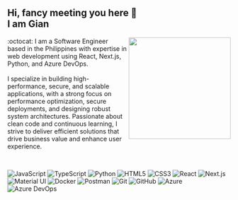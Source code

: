 ## Hi, fancy meeting you here 👋 <br /> I am Gian 

<img src="https://media3.giphy.com/media/v1.Y2lkPTc5MGI3NjExZ2RsdnR5bXFmODllOWo2ZWV0cHJ1dnAwamNjcG5rMTFjdTU3MGd1ZiZlcD12MV9pbnRlcm5hbF9naWZfYnlfaWQmY3Q9Zw/qgQUggAC3Pfv687qPC/giphy.gif"  width="230"  align='right'  />

<p>
:octocat: I am a Software Engineer based in the Philippines with expertise in web development using React, Next.js, Python, and Azure DevOps. 
<br /> </br />
I specialize in building high-performance, secure, and scalable applications, with a strong focus on performance optimization, secure deployments, and designing robust system architectures. Passionate about clean code and continuous learning, I strive to deliver efficient solutions that drive business value and enhance user experience.
</p>

<br/>


![JavaScript](https://img.shields.io/badge/Code-JavaScript-informational?style=flat&logo=javascript&color=F7DF1E)
![TypeScript](https://img.shields.io/badge/Code-TypeScript-informational?style=flat&logo=typescript&color=3178C6)
![Python](https://img.shields.io/badge/Code-Python-informational?style=flat&logo=python&color=3776AB)
![HTML5](https://img.shields.io/badge/Markup-HTML5-informational?style=flat&logo=html5&color=E34F26)
![CSS3](https://img.shields.io/badge/Style-CSS3-informational?style=flat&logo=css3&color=1572B6)
![React](https://img.shields.io/badge/Framework-React-informational?style=flat&logo=react&color=61DAFB)
![Next.js](https://img.shields.io/badge/Framework-Next.js-informational?style=flat&logo=next.js&color=000000)
![Material UI](https://img.shields.io/badge/UI-Material--UI-informational?style=flat&logo=mui&color=007FFF)
![Docker](https://img.shields.io/badge/Tools-Docker-informational?style=flat&logo=docker&color=2496ED)
![Postman](https://img.shields.io/badge/Tools-Postman-informational?style=flat&logo=postman&color=FF6C37)
![Git](https://img.shields.io/badge/Tools-Git-informational?style=flat&logo=git&color=F05032)
![GitHub](https://img.shields.io/badge/Tools-GitHub-informational?style=flat&logo=github&color=181717)
![Azure](https://img.shields.io/badge/Cloud-Azure-informational?style=flat&logo=microsoftazure&color=0078D4)
![Azure DevOps](https://img.shields.io/badge/CI/CD-Azure%20DevOps-informational?style=flat&logo=azuredevops&color=0078D7)




